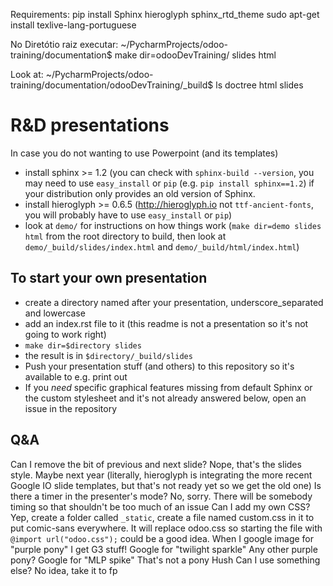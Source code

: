 Requirements:
pip install Sphinx hieroglyph sphinx_rtd_theme 
sudo apt-get install texlive-lang-portuguese



No Diretótio raiz executar:
~/PycharmProjects/odoo-training/documentation$ make dir=odooDevTraining/ slides html


Look at:
~/PycharmProjects/odoo-training/documentation/odooDevTraining/_build$ ls
doctree html  slides


R&D presentations
=================================

In case you do not wanting to use Powerpoint (and its templates)

* install sphinx >= 1.2 (you can check with ``sphinx-build --version``, you
  may need to use ``easy_install`` or ``pip``
  (e.g. ``pip install sphinx==1.2``) if your distribution only provides an
  old version of Sphinx.
* install hieroglyph >= 0.6.5 (http://hieroglyph.io not ``ttf-ancient-fonts``,
  you will probably have to use ``easy_install`` or ``pip``)
* look at `demo/` for instructions on how things work (``make dir=demo slides 
  html`` from the root directory to build, then look at
  ``demo/_build/slides/index.html`` and ``demo/_build/html/index.html``)

To start your own presentation
------------------------------

* create a directory named after your presentation, underscore_separated and
  lowercase
* add an index.rst file to it (this readme is not a presentation so it's not
  going to work right)
* ``make dir=$directory slides``
* the result is in ``$directory/_build/slides``
* Push your presentation stuff (and others) to this repository so it's 
  available to e.g. print out
* If you *need* specific graphical features missing from default Sphinx or
  the custom stylesheet and it's not already answered below, open an issue
  in the repository

Q&A
---

Can I remove the bit of previous and next slide?
    Nope, that's the slides style. Maybe next year (literally, hieroglyph
    is integrating the more recent Google IO slide templates, but that's
    not ready yet so we get the old one)
Is there a timer in the presenter's mode?
    No, sorry. There will be somebody timing so that shouldn't be too
    much of an issue
Can I add my own CSS?
    Yep, create a folder called ``_static``, create a file named custom.css in
    it to put comic-sans everywhere. It will replace odoo.css so starting the
    file with ``@import url("odoo.css");`` could be a good idea.
When I google image for "purple pony" I get G3 stuff!
    Google for "twilight sparkle"
Any other purple pony?
    Google for "MLP spike"
That's not a pony
    Hush
Can I use something else?
    No idea, take it to fp
